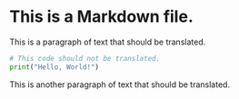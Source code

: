 # This is a Markdown file.

This is a paragraph of text that should be translated.

```python
# This code should not be translated.
print("Hello, World!")
```

This is another paragraph of text that should be translated.
